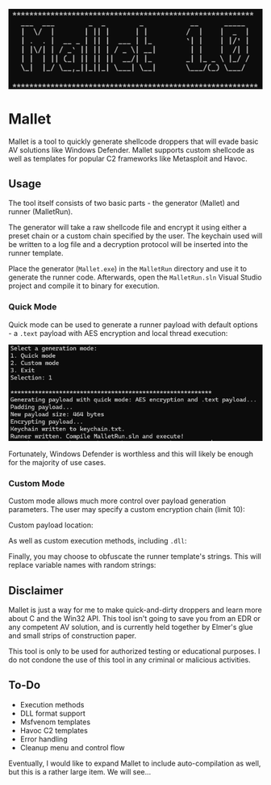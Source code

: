 ![Mallet](./mallet.png)
# Mallet
Mallet is a tool to quickly generate shellcode droppers that will evade basic AV solutions like Windows Defender. Mallet supports custom shellcode as well as templates for popular C2 frameworks like Metasploit and Havoc.

## Usage
The tool itself consists of two basic parts - the generator (Mallet) and runner (MalletRun). 

The generator will take a raw shellcode file and encrypt it using either a preset chain or a custom chain specified by the user. The keychain used will be written to a log file and a decryption protocol will be inserted into the runner template.

Place the generator (`Mallet.exe`) in the `MalletRun` directory and use it to generate the runner code. Afterwards, open the `MalletRun.sln` Visual Studio project and compile it to binary for execution.

### Quick Mode
Quick mode can be used to generate a runner payload with default options - a `.text` payload with AES encryption and local thread execution:

![Quick mode](./quickmode.png)

Fortunately, Windows Defender is worthless and this will likely be enough for the majority of use cases.

### Custom Mode
Custom mode allows much more control over payload generation parameters. The user may specify a custom encryption chain (limit 10):

Custom payload location:

As well as custom execution methods, including `.dll`:

Finally, you may choose to obfuscate the runner template's strings. This will replace variable names with random strings:


## Disclaimer
Mallet is just a way for me to make quick-and-dirty droppers and learn more about C and the Win32 API. This tool isn't going to save you from an EDR or any competent AV solution, and is currently held together by Elmer's glue and small strips of construction paper.

This tool is only to be used for authorized testing or educational purposes. I do not condone the use of this tool in any criminal or malicious activities.

## To-Do
- Execution methods
- DLL format support
- Msfvenom templates
- Havoc C2 templates
- Error handling
- Cleanup menu and control flow

Eventually, I would like to expand Mallet to include auto-compilation as well, but this is a rather large item. We will see...
